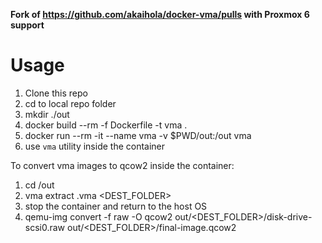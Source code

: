 **Fork of https://github.com/akaihola/docker-vma/pulls with Proxmox 6 support**

# Usage

1. Clone this repo
2. cd to local repo folder
3. mkdir ./out
4. docker build --rm -f Dockerfile -t vma .
5. docker run --rm -it --name vma -v $PWD/out:/out vma
6. use `vma` utility inside the container

To convert vma images to qcow2 inside the container:
1. cd /out
2. vma extract <FILENAME>.vma <DEST_FOLDER>
3. stop the container and return to the host OS
4. qemu-img convert -f raw -O qcow2 out/<DEST_FOLDER>/disk-drive-scsi0.raw out/<DEST_FOLDER>/final-image.qcow2